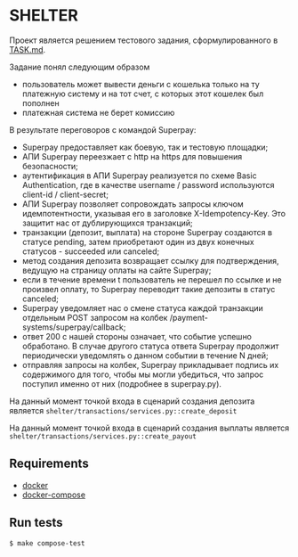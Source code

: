 # SHELTER

Проект является решением тестового задания, сформулированного в [TASK.md](./TASK.md).

Задание понял следующим образом 
- пользователь может вывести деньги с кошелька только на ту платежную систему и
  на тот счет, с которых этот кошелек был пополнен
- платежная система не берет комиссию

В результате переговоров с командой Superpay:
- Superpay предоставляет как боевую, так и тестовую площадки;
- АПИ Superpay переезжает с http на https для повышения безопасности;
- аутентификация в АПИ Superpay реализуется по схеме Basic Authentication, где в
  качестве username / password используются client-id / client-secret;
- АПИ Superpay позволяет сопровождать запросы ключом идемпотентности, указывая
  его в заголовке X-Idempotency-Key. Это защитит нас от дублирующихся
  транзакций;
- транзакции (депозит, выплата) на стороне Superpay создаются в статусе pending,
  затем приобретают один из двух конечных статусов - succeeded или canceled;
- метод создания депозита возвращает ссылку для подтверждения, ведущую на
  страницу оплаты на сайте Superpay;
- если в течение времени t пользователь не перешел по ссылке и не произвел
  оплату, то Superpay переводит такие депозиты в статус canceled;
- Superpay уведомляет нас о смене статуса каждой транзакции отдельным POST
  запросом на колбек /payment-systems/superpay/callback;
- ответ 200 с нашей стороны означает, что событие успешно обработано. В случае
  другого статуса ответа Superpay продолжит периодически уведомлять о данном
  событии в течение N дней;
- отправляя запросы на колбек, Superpay прикладывает подпись их содержимого для
  того, чтобы мы могли убедиться, что запрос поступил именно от них (подробнее в
  superpay.py).

На данный момент точкой входа в сценарий создания депозита является 
`shelter/transactions/services.py::create_deposit`

На данный момент точкой входа в сценарий создания выплаты является 
`shelter/transactions/services.py::create_payout`

## Requirements

- [docker](https://www.docker.io/)
- [docker-compose](https://docs.docker.com/compose/)

## Run tests

`$ make compose-test`
